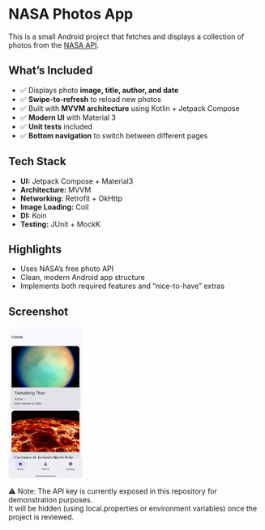# NASA Photos App

This is a small Android project that fetches and displays a collection of photos from the [NASA API](https://api.nasa.gov/).

## What’s Included
- ✅ Displays photo **image, title, author, and date**
- ✅ **Swipe-to-refresh** to reload new photos
- ✅ Built with **MVVM architecture** using Kotlin + Jetpack Compose
- ✅ **Modern UI** with Material 3
- ✅ **Unit tests** included
- ✅ **Bottom navigation** to switch between different pages

## Tech Stack
- **UI:** Jetpack Compose + Material3
- **Architecture:** MVVM
- **Networking:** Retrofit + OkHttp
- **Image Loading:** Coil
- **DI:** Koin
- **Testing:** JUnit + MockK

## Highlights
- Uses NASA’s free photo API
- Clean, modern Android app structure
- Implements both required features and “nice-to-have” extras

## Screenshot
<img src="images/Screenshot.png" alt="App Screenshot" height="300"/>

⚠️ Note: The API key is currently exposed in this repository for demonstration purposes.  
It will be hidden (using local.properties or environment variables) once the project is reviewed.
